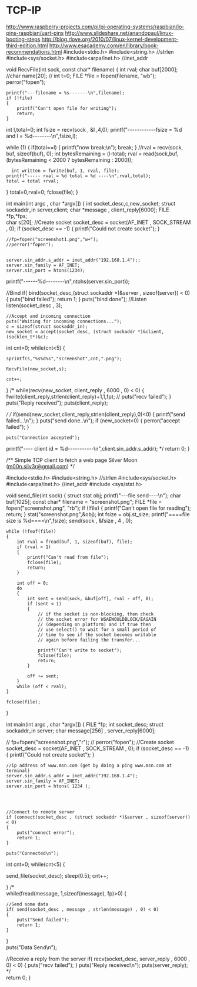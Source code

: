 # TCP-IP
http://www.raspberry-projects.com/pi/pi-operating-systems/raspbian/io-pins-raspbian/uart-pins
http://www.slideshare.net/anandopaul/linux-booting-steps
http://blog.rlove.org/2010/07/linux-kernel-development-third-edition.html
http://www.esacademy.com/en/library/book-recommendations.html
#include<stdio.h>
#include<string.h>    //strlen
#include<sys/socket.h>
#include<arpa/inet.h> //inet_addr
 
void RecvFile(int sock, const char* filename) 
{ 
    int rval; 
    char buf[2000]; 
    //char name[20];
  //  int t=0;
    FILE *file = fopen(filename, "wb"); 
	perror("fopen");

	printf("---filename = %s-------\n",filename);
    if (!file)
    {
        printf("Can't open file for writing");
        return;
    }
int l,total=0;
int fsize = recv(sock , &l ,4,0);
printf("------------fsize = %d and  l = %d--------\n",fsize,l);

   while (1)
    {
	if(total==l)
	{
		printf("now break;\n");
		break;
	}
        //rval = recv(sock, buf, sizeof(buf), 0);
		int bytesRemaining = (l-total);
	rval = read(sock,buf, (bytesRemaining < 2000 ? bytesRemaining : 2000));
	
      int written = fwrite(buf, 1, rval, file);
	printf("----- rval = %d total = %d ----\n",rval,total);
	total = total +rval;
   } 
total=0,rval=0;
    fclose(file); 
} 


int main(int argc , char *argv[])
{
    int socket_desc,c,new_socket;
    struct sockaddr_in server,client;
    char *message , client_reply[6000];
   FILE *fp,*fps;  
	char s[20];
    //Create socket
    socket_desc = socket(AF_INET , SOCK_STREAM , 0);
    if (socket_desc == -1)
    {
        printf("Could not create socket");
    }
	
	

	//fp=fopen("screenshot1.png","w+");
	//perror("fopen");

    
    server.sin_addr.s_addr = inet_addr("192.168.1.4");;
    server.sin_family = AF_INET;
    server.sin_port = htons(1234);
printf("------%d--------\n",ntohs(server.sin_port));

//Bind
if( bind(socket_desc,(struct sockaddr *)&server , sizeof(server)) < 0)
{
    puts("bind failed");
    return 1;
}
puts("bind done");
//Listen
    listen(socket_desc , 3);
     
    //Accept and incoming connection
    puts("Waiting for incoming connections...");
    c = sizeof(struct sockaddr_in);
    new_socket = accept(socket_desc, (struct sockaddr *)&client, (socklen_t*)&c);
int cnt=0;
while(cnt<5)
{
	
	sprintf(s,"%s%d%s","screenshot",cnt,".png");
	
	RecvFile(new_socket,s);
	
	cnt++;
}
/*
   while(recv(new_socket, client_reply , 6000 , 0) < 0)
    {
	fwrite(client_reply,strlen(client_reply)+1,1,fp);
//        puts("recv failed");
    }
    puts("Reply received");
    puts(client_reply);

*/
/*
if(send(new_socket,client_reply,strlen(client_reply),0)<0)
{
printf("send failed...\n");
}
puts("send done..\n");
    if (new_socket<0)
    {
        perror("accept failed");
    }
     
    puts("Connection accepted");
 printf("---- client id = %d-----------\n",client.sin_addr.s_addr);
*/ 
   return 0;
}

 
 /**
    Simple TCP client to fetch a web page
    Silver Moon (m00n.silv3r@gmail.com)
*/
 
#include<stdio.h>
#include<string.h>    //strlen
#include<sys/socket.h>
#include<arpa/inet.h> //inet_addr
#include <sys/stat.h> 


void send_file(int sock) 
{ 
	struct stat obj;
printf("---file send----\n");
    char buf[1025]; 
    const char* filename = "screenshot.png"; 
	FILE *file = fopen("screenshot.png", "rb"); 
	if (!file)
	{
		printf("Can't open file for reading"); 
	        return;
	}
	stat("screenshot.png",&obj);
	int fsize = obj.st_size;
	printf("====file size is %d====\n",fsize);
send(sock , &fsize , 4 , 0);

    while (!feof(file)) 
    { 
        int rval = fread(buf, 1, sizeof(buf), file); 
        if (rval < 1)
        {
            printf("Can't read from file");
            fclose(file);
            return;
        }

        int off = 0;
        do
        {
            int sent = send(sock, &buf[off], rval - off, 0);
            if (sent < 1)
            {
                // if the socket is non-blocking, then check
                // the socket error for WSAEWOULDBLOCK/EAGAIN
                // (depending on platform) and if true then
                // use select() to wait for a small period of
                // time to see if the socket becomes writable
                // again before failing the transfer...

                printf("Can't write to socket");
                fclose(file);
                return;
            }

            off += sent;
        }
        while (off < rval);
    } 

    fclose(file);

}

int main(int argc , char *argv[])
{
	FILE *fp;
    int socket_desc;
    struct sockaddr_in server;
    char message[256] , server_reply[6000];
     

//	fp=fopen("screenshot.png","r");
//	perror("fopen");
    //Create socket
    socket_desc = socket(AF_INET , SOCK_STREAM , 0);
    if (socket_desc == -1)
    {
        printf("Could not create socket");
    }
     
    //ip address of www.msn.com (get by doing a ping www.msn.com at terminal)
    server.sin_addr.s_addr = inet_addr("192.168.1.4");
    server.sin_family = AF_INET;
    server.sin_port = htons( 1234 );
 
 
 
 
    //Connect to remote server
    if (connect(socket_desc , (struct sockaddr *)&server , sizeof(server)) < 0)
    {
        puts("connect error");
        return 1;
    }
     
    puts("Connected\n");

int cnt=0;
while(cnt<5)
{

send_file(socket_desc);
sleep(0.5);
cnt++;

}
/*     
while(fread(message, 1,sizeof(message), fp)>0)
{
 

    //Send some data
    if( send(socket_desc , message , strlen(message) , 0) < 0)
    {
        puts("Send failed");
        return 1;
    }
 
}     
   puts("Data Send\n");
 
   //Receive a reply from the server
    if( recv(socket_desc, server_reply , 6000 , 0) < 0)
    {
        puts("recv failed");
    }
    puts("Reply received\n");
    puts(server_reply);
 */    
    return 0;
}
